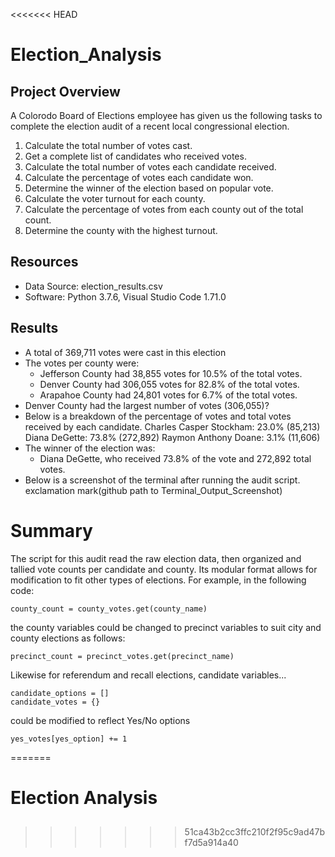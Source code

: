 <<<<<<< HEAD
# Election_Analysis

## Project Overview
A Colorodo Board of Elections employee has given us the following tasks to complete the election audit of a recent local congressional election.

1. Calculate the total number of votes cast.
2. Get a complete list of candidates who received votes.
3. Calculate the total number of votes each candidate received.
4. Calculate the percentage of votes each candidate won.
5. Determine the winner of the election based on popular vote.
6. Calculate the voter turnout for each county.
7. Calculate the percentage of votes from each county out of the total count.
8. Determine the county with the highest turnout.

## Resources
- Data Source: election_results.csv
- Software: Python 3.7.6, Visual Studio Code 1.71.0

## Results
- A total of 369,711 votes were cast in this election
- The votes per county were:
    - Jefferson County had 38,855 votes for 10.5% of the total votes.
    - Denver County had 306,055 votes for 82.8% of the total votes.
    - Arapahoe County had 24,801 votes for 6.7% of the total votes.
- Denver County had the largest number of votes (306,055)?
- Below is a breakdown of the percentage of votes and total votes received by each candidate.
    Charles Casper Stockham: 23.0% (85,213)
    Diana DeGette: 73.8% (272,892)
    Raymon Anthony Doane: 3.1% (11,606)
- The winner of the election was:
    - Diana DeGette, who received 73.8% of the vote and 272,892 total votes.
- Below is a screenshot of the terminal after running the audit script.
exclamation mark(github path to Terminal_Output_Screenshot)

# Summary
The script for this audit read the raw election data, then organized and tallied vote counts per candidate and county. Its modular format allows for modification to fit other types of elections. For example, in the following code:
```
county_count = county_votes.get(county_name)
```
the county variables could be changed to precinct variables to suit city and county elections as follows:
```
precinct_count = precinct_votes.get(precinct_name)
```
Likewise for referendum and recall elections, candidate variables...
```
candidate_options = []
candidate_votes = {}
```
could be modified to reflect Yes/No options
```
yes_votes[yes_option] += 1
```
=======
# Election Analysis

## 
>>>>>>> 51ca43b2cc3ffc210f2f95c9ad47bf7d5a914a40
